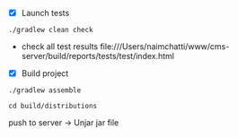 - [x] Launch tests 

``` 
./gradlew clean check 
```
- check all test results file:///Users/naimchatti/www/cms-server/build/reports/tests/test/index.html

- [x] Build project 

``` 
./gradlew assemble

cd build/distributions
```

push to server -> Unjar jar file 